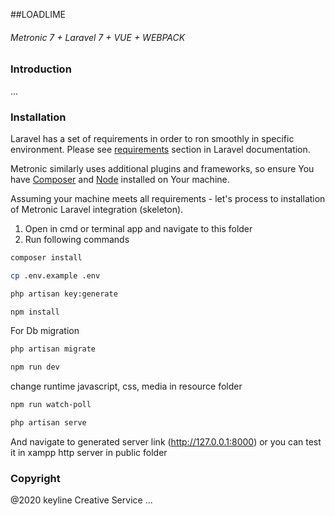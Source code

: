 ##LOADLIME 

###### Metronic 7 + Laravel 7 + VUE + WEBPACK

### Introduction

...

### Installation

Laravel has a set of requirements in order to ron smoothly in specific environment. Please see [requirements](https://laravel.com/docs/7.x#server-requirements) section in Laravel documentation.

Metronic similarly uses additional plugins and frameworks, so ensure You have [Composer](https://getcomposer.org/) and [Node](https://nodejs.org/) installed on Your machine.

Assuming your machine meets all requirements - let's process to installation of Metronic Laravel integration (skeleton).

1. Open in cmd or terminal app and navigate to this folder
2. Run following commands

```bash
composer install
```

```bash
cp .env.example .env
```

```bash
php artisan key:generate
```

```bash
npm install
```
For Db migration 
```bash
php artisan migrate
```
```bash
npm run dev
```
change runtime javascript, css, media in resource folder 
```bash
npm run watch-poll
```
```bash
php artisan serve
```

And navigate to generated server link (http://127.0.0.1:8000)
or you can test it in xampp http server in public folder
### Copyright
@2020 keyline Creative Service
...
